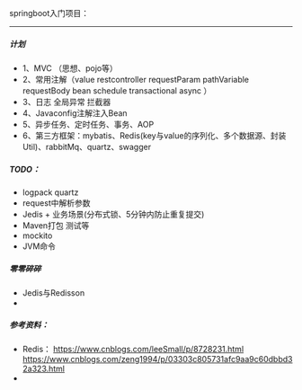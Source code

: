 springboot入门项目：


---
##### 计划
-  1、MVC （思想、pojo等）
-  2、常用注解（value restcontroller requestParam pathVariable requestBody bean schedule transactional async ）
-  3、日志 全局异常 拦截器 
-  4、Javaconfig注解注入Bean
-  5、异步任务、定时任务、事务、AOP
-  6、第三方框架：mybatis、Redis(key与value的序列化、多个数据源、封装Util)、rabbitMq、quartz、swagger


##### TODO：
- logpack quartz 
- request中解析参数
- Jedis + 业务场景(分布式锁、5分钟内防止重复提交)
- Maven打包 测试等
- mockito
- JVM命令

##### 零零碎碎
- Jedis与Redisson
- 

##### 参考资料：
- Redis： https://www.cnblogs.com/leeSmall/p/8728231.html  https://www.cnblogs.com/zeng1994/p/03303c805731afc9aa9c60dbbd32a323.html
- 